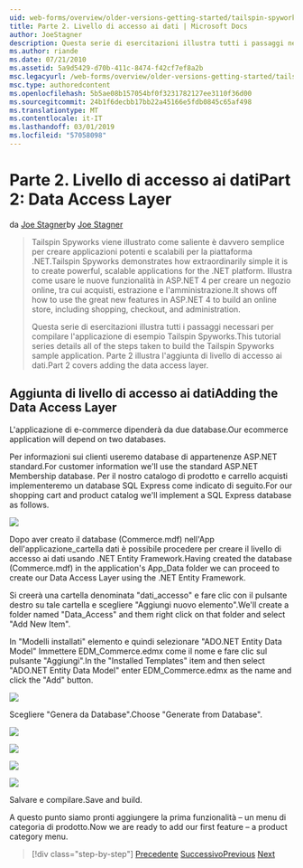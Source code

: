 ```yaml
---
uid: web-forms/overview/older-versions-getting-started/tailspin-spyworks/tailspin-spyworks-part-2
title: Parte 2. Livello di accesso ai dati | Microsoft Docs
author: JoeStagner
description: Questa serie di esercitazioni illustra tutti i passaggi necessari per compilare l'applicazione di esempio Tailspin Spyworks. Parte 2 illustra l'aggiunta di livello di accesso ai dati.
ms.author: riande
ms.date: 07/21/2010
ms.assetid: 5a9d5429-d70b-411c-8474-f42cf7ef8a2b
msc.legacyurl: /web-forms/overview/older-versions-getting-started/tailspin-spyworks/tailspin-spyworks-part-2
msc.type: authoredcontent
ms.openlocfilehash: 5b5ae08b157054bf0f3231782127ee3110f36d00
ms.sourcegitcommit: 24b1f6decbb17bb22a45166e5fdb0845c65af498
ms.translationtype: MT
ms.contentlocale: it-IT
ms.lasthandoff: 03/01/2019
ms.locfileid: "57058098"
---
```

<a name="part-2-data-access-layer"></a><span data-ttu-id="83da0-104">Parte 2. Livello di accesso ai dati</span><span class="sxs-lookup"><span data-stu-id="83da0-104">Part 2: Data Access Layer</span></span>
====================
<span data-ttu-id="83da0-105">da [Joe Stagner](https://github.com/JoeStagner)</span><span class="sxs-lookup"><span data-stu-id="83da0-105">by [Joe Stagner](https://github.com/JoeStagner)</span></span>

> <span data-ttu-id="83da0-106">Tailspin Spyworks viene illustrato come saliente è davvero semplice per creare applicazioni potenti e scalabili per la piattaforma .NET.</span><span class="sxs-lookup"><span data-stu-id="83da0-106">Tailspin Spyworks demonstrates how extraordinarily simple it is to create powerful, scalable applications for the .NET platform.</span></span> <span data-ttu-id="83da0-107">Illustra come usare le nuove funzionalità in ASP.NET 4 per creare un negozio online, tra cui acquisti, estrazione e l'amministrazione.</span><span class="sxs-lookup"><span data-stu-id="83da0-107">It shows off how to use the great new features in ASP.NET 4 to build an online store, including shopping, checkout, and administration.</span></span>
> 
> <span data-ttu-id="83da0-108">Questa serie di esercitazioni illustra tutti i passaggi necessari per compilare l'applicazione di esempio Tailspin Spyworks.</span><span class="sxs-lookup"><span data-stu-id="83da0-108">This tutorial series details all of the steps taken to build the Tailspin Spyworks sample application.</span></span> <span data-ttu-id="83da0-109">Parte 2 illustra l'aggiunta di livello di accesso ai dati.</span><span class="sxs-lookup"><span data-stu-id="83da0-109">Part 2 covers adding the data access layer.</span></span>


## <a id="_Toc260221668"></a>  <span data-ttu-id="83da0-110">Aggiunta di livello di accesso ai dati</span><span class="sxs-lookup"><span data-stu-id="83da0-110">Adding the Data Access Layer</span></span>

<span data-ttu-id="83da0-111">L'applicazione di e-commerce dipenderà da due database.</span><span class="sxs-lookup"><span data-stu-id="83da0-111">Our ecommerce application will depend on two databases.</span></span>

<span data-ttu-id="83da0-112">Per informazioni sui clienti useremo database di appartenenze ASP.NET standard.</span><span class="sxs-lookup"><span data-stu-id="83da0-112">For customer information we'll use the standard ASP.NET Membership database.</span></span> <span data-ttu-id="83da0-113">Per il nostro catalogo di prodotto e carrello acquisti implementeremo un database SQL Express come indicato di seguito.</span><span class="sxs-lookup"><span data-stu-id="83da0-113">For our shopping cart and product catalog we'll implement a SQL Express database as follows.</span></span>

![](tailspin-spyworks-part-2/_static/image1.jpg)

<span data-ttu-id="83da0-114">Dopo aver creato il database (Commerce.mdf) nell'App dell'applicazione\_cartella dati è possibile procedere per creare il livello di accesso ai dati usando .NET Entity Framework.</span><span class="sxs-lookup"><span data-stu-id="83da0-114">Having created the database (Commerce.mdf) in the application's App\_Data folder we can proceed to create our Data Access Layer using the .NET Entity Framework.</span></span>

<span data-ttu-id="83da0-115">Si creerà una cartella denominata "dati\_accesso" e fare clic con il pulsante destro su tale cartella e scegliere "Aggiungi nuovo elemento".</span><span class="sxs-lookup"><span data-stu-id="83da0-115">We'll create a folder named "Data\_Access" and them right click on that folder and select "Add New Item".</span></span>

<span data-ttu-id="83da0-116">In "Modelli installati" elemento e quindi selezionare "ADO.NET Entity Data Model" Immettere EDM\_Commerce.edmx come il nome e fare clic sul pulsante "Aggiungi".</span><span class="sxs-lookup"><span data-stu-id="83da0-116">In the "Installed Templates" item and then select "ADO.NET Entity Data Model" enter EDM\_Commerce.edmx as the name and click the "Add" button.</span></span>

![](tailspin-spyworks-part-2/_static/image2.jpg)

<span data-ttu-id="83da0-117">Scegliere "Genera da Database".</span><span class="sxs-lookup"><span data-stu-id="83da0-117">Choose "Generate from Database".</span></span>

![](tailspin-spyworks-part-2/_static/image1.png)

![](tailspin-spyworks-part-2/_static/image2.png)

![](tailspin-spyworks-part-2/_static/image3.png)

![](tailspin-spyworks-part-2/_static/image3.jpg)

<span data-ttu-id="83da0-118">Salvare e compilare.</span><span class="sxs-lookup"><span data-stu-id="83da0-118">Save and build.</span></span>

<span data-ttu-id="83da0-119">A questo punto siamo pronti aggiungere la prima funzionalità – un menu di categoria di prodotto.</span><span class="sxs-lookup"><span data-stu-id="83da0-119">Now we are ready to add our first feature – a product category menu.</span></span>

> [!div class="step-by-step"]
> <span data-ttu-id="83da0-120">[Precedente](tailspin-spyworks-part-1.md)
> [Successivo](tailspin-spyworks-part-3.md)</span><span class="sxs-lookup"><span data-stu-id="83da0-120">[Previous](tailspin-spyworks-part-1.md)
[Next](tailspin-spyworks-part-3.md)</span></span>
